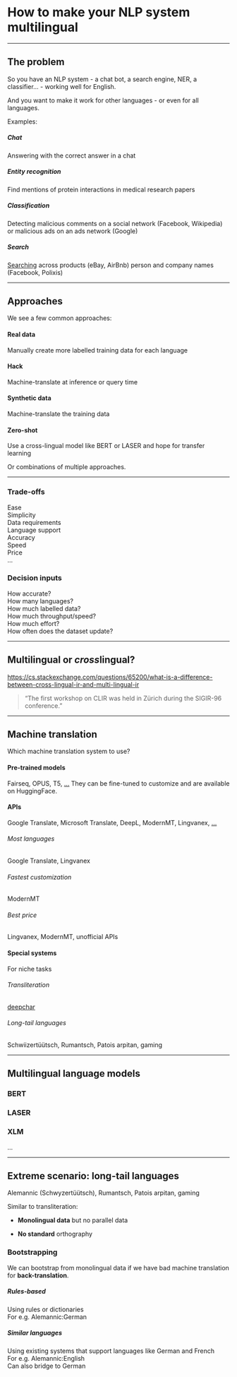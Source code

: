# How to make your NLP system multilingual



---
## The problem

So you have an NLP system - a chat bot, a search engine, NER, a classifier... - working well for English.

And you want to make it work for other languages - or even for all languages.

Examples:

##### Chat
Answering with the correct answer in a chat

##### Entity recognition
Find mentions of protein interactions in medical research papers

##### Classification
Detecting malicious comments on a social network (Facebook, Wikipedia) or malicious ads on an ads network (Google)

##### Search
[Searching](https://modelfront.com/search) across products (eBay, AirBnb) person and company names (Facebook, Polixis)


---
## Approaches

We see a few common approaches:

#### Real data
Manually create more labelled training data for each language

#### Hack
Machine-translate at inference or query time

#### Synthetic data
Machine-translate the training data

#### Zero-shot
Use a cross-lingual model like BERT or LASER and hope for transfer learning

Or combinations of multiple approaches.


---

### Trade-offs
Ease  
Simplicity  
Data requirements  
Language support  
Accuracy  
Speed  
Price  
...  

### Decision inputs
How accurate?  
How many languages?  
How much labelled data?  
How much throughput/speed?  
How much effort?  
How often does the dataset update?  


---
## Multilingual or *cross*lingual?

https://cs.stackexchange.com/questions/65200/what-is-a-difference-between-cross-lingual-ir-and-multi-lingual-ir

> “The first workshop on CLIR was held in Zürich during the SIGIR-96 conference.”

---
## Machine translation

Which machine translation system to use?

#### Pre-trained models
Fairseq, OPUS, T5, [...](https://modelfront/compare)
They can be fine-tuned to customize and are available on HuggingFace.

#### APIs
Google Translate, Microsoft Translate, DeepL, ModernMT, Lingvanex, [...](https://modelfront/compare)

###### Most languages
Google Translate, Lingvanex
###### Fastest customization
ModernMT
###### Best price
Lingvanex, ModernMT, unofficial APIs

#### Special systems
For niche tasks
###### Transliteration
[deepchar](https://github.com/deepchar)
###### Long-tail languages
Schwiizertüütsch, Rumantsch, Patois arpitan, gaming

---

## Multilingual language models

### BERT

### LASER

### XLM

...

---

## Extreme scenario: long-tail languages 

Alemannic (Schwyzertüütsch), Rumantsch, Patois arpitan, gaming

Similar to transliteration:

- **Monolingual data** but no parallel data

- **No standard** orthography

### Bootstrapping

We can bootstrap from monolingual data if we have bad machine translation
for **back-translation**.

##### Rules-based
Using rules or dictionaries  
For e.g. Alemannic:German

##### Similar languages
Using existing systems that support languages like German and French  
For e.g. Alemannic:English  
Can also bridge to German


